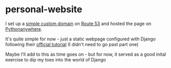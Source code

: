 # personal-website

I set up a [simple custom domain](www.chris-turbull.com) on [Route 53](https://docs.aws.amazon.com/AmazonS3/latest/dev/website-hosting-custom-domain-walkthrough.html) and hosted the page on [Pythonanywhere](https://www.pythonanywhere.com/).

It's quite simple for now - just a static webpage configured with Django following their [official tutorial](https://docs.djangoproject.com/en/3.1/intro/tutorial01/) (I didn't need to go past part one)

Maybe I'll add to this as time goes on - but for now, it served as a good inital exercise to dip my toes into the world of Django



